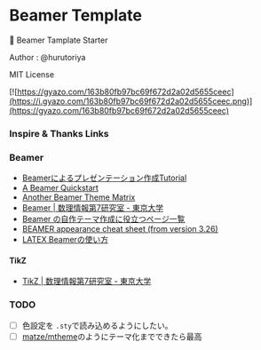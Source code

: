 # Beamer Template
:rocket: Beamer Tamplate Starter

Author : @hurutoriya

MIT License

[![https://gyazo.com/163b80fb97bc69f672d2a02d5655ceec](https://i.gyazo.com/163b80fb97bc69f672d2a02d5655ceec.png)](https://gyazo.com/163b80fb97bc69f672d2a02d5655ceec)

### Inspire & Thanks Links

### Beamer
- [Beamerによるプレゼンテーション作成Tutorial](http://qiita.com/termoshtt/items/756aec542fb4c812a405)
- [A Beamer Quickstart](http://userpages.umbc.edu/~rostamia/beamer/)
- [Another Beamer Theme Matrix](https://mpetroff.net/files/beamer-theme-matrix/)
- [Beamer | 数理情報第7研究室 - 東京大学](http://www.opt.mist.i.u-tokyo.ac.jp/~tasuku/beamer.html)
- [Beamer の自作テーマ作成に役立つページ一覧](http://infotheory.info/archives/105)
- [BEAMER appearance cheat sheet (from version 3.26)](http://www.cpt.univ-mrs.fr/~masson/latex/Beamer-appearance-cheat-sheet.pdf)
- [LATEX Beamerの使い方](http://joker.hatenablog.com/entry/2014/10/18/222303)

#### TikZ
- [TikZ | 数理情報第7研究室 - 東京大学](http://www.opt.mist.i.u-tokyo.ac.jp/~tasuku/tikz.html)

### TODO

- [ ] 色設定を `.sty`で読み込めるようにしたい。
- [ ] [matze/mtheme](https://github.com/matze/mtheme)のようにテーマ化までできたら最高
